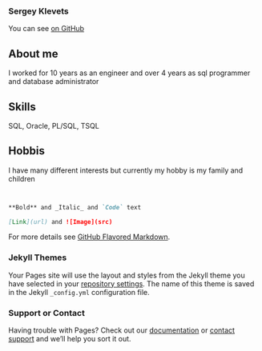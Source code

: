 ### Sergey Klevets

You can see [on GitHub](https://github.com/Avksv/Avksv.github.io/edit/master/README.md) 

## About me
I worked for 10 years as an engineer and over 4 years as sql programmer and database administrator

## Skills
SQL,  Oracle, PL/SQL, TSQL

## Hobbis
I have many different interests but currently my hobby is my family and children

```markdown


**Bold** and _Italic_ and `Code` text

[Link](url) and ![Image](src)
```

For more details see [GitHub Flavored Markdown](https://guides.github.com/features/mastering-markdown/).

### Jekyll Themes

Your Pages site will use the layout and styles from the Jekyll theme you have selected in your [repository settings](https://github.com/Avksv/Avksv.github.io/settings). The name of this theme is saved in the Jekyll `_config.yml` configuration file.

### Support or Contact

Having trouble with Pages? Check out our [documentation](https://help.github.com/categories/github-pages-basics/) or [contact support](https://github.com/contact) and we’ll help you sort it out.

